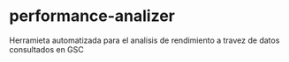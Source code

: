 # performance-analizer
Herramieta automatizada para el analisis de rendimiento a travez de datos consultados en GSC
